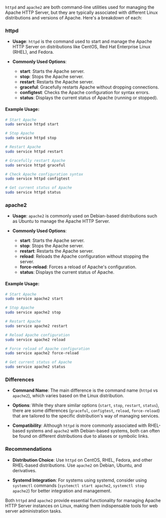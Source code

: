 `httpd` and `apache2` are both command-line utilities used for managing the Apache HTTP Server, but they are typically associated with different Linux distributions and versions of Apache. Here's a breakdown of each:

### httpd

- **Usage**: `httpd` is the command used to start and manage the Apache HTTP Server on distributions like CentOS, Red Hat Enterprise Linux (RHEL), and Fedora.
  
- **Commonly Used Options**:
  - **start**: Starts the Apache server.
  - **stop**: Stops the Apache server.
  - **restart**: Restarts the Apache server.
  - **graceful**: Gracefully restarts Apache without dropping connections.
  - **configtest**: Checks the Apache configuration for syntax errors.
  - **status**: Displays the current status of Apache (running or stopped).

#### Example Usage:
```bash
# Start Apache
sudo service httpd start

# Stop Apache
sudo service httpd stop

# Restart Apache
sudo service httpd restart

# Gracefully restart Apache
sudo service httpd graceful

# Check Apache configuration syntax
sudo service httpd configtest

# Get current status of Apache
sudo service httpd status
```

### apache2

- **Usage**: `apache2` is commonly used on Debian-based distributions such as Ubuntu to manage the Apache HTTP Server.

- **Commonly Used Options**:
  - **start**: Starts the Apache server.
  - **stop**: Stops the Apache server.
  - **restart**: Restarts the Apache server.
  - **reload**: Reloads the Apache configuration without stopping the server.
  - **force-reload**: Forces a reload of Apache's configuration.
  - **status**: Displays the current status of Apache.

#### Example Usage:
```bash
# Start Apache
sudo service apache2 start

# Stop Apache
sudo service apache2 stop

# Restart Apache
sudo service apache2 restart

# Reload Apache configuration
sudo service apache2 reload

# Force reload of Apache configuration
sudo service apache2 force-reload

# Get current status of Apache
sudo service apache2 status
```

### Differences

- **Command Name**: The main difference is the command name (`httpd` vs `apache2`), which varies based on the Linux distribution.

- **Options**: While they share similar options (`start`, `stop`, `restart`, `status`), there are some differences (`graceful`, `configtest`, `reload`, `force-reload`) that are tailored to the specific distribution's way of managing services.

- **Compatibility**: Although `httpd` is more commonly associated with RHEL-based systems and `apache2` with Debian-based systems, both can often be found on different distributions due to aliases or symbolic links.

### Recommendations

- **Distribution Choice**: Use `httpd` on CentOS, RHEL, Fedora, and other RHEL-based distributions. Use `apache2` on Debian, Ubuntu, and derivatives.
  
- **Systemd Integration**: For systems using systemd, consider using `systemctl` commands (`systemctl start apache2`, `systemctl stop apache2`) for better integration and management.

Both `httpd` and `apache2` provide essential functionality for managing Apache HTTP Server instances on Linux, making them indispensable tools for web server administration tasks.
